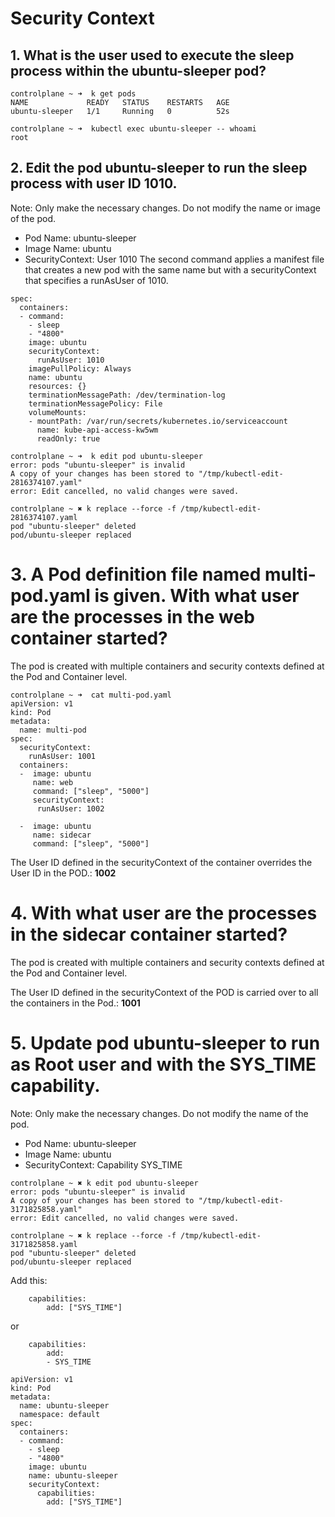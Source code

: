 # Security Context

## 1. What is the user used to execute the sleep process within the ubuntu-sleeper pod?

```
controlplane ~ ➜  k get pods
NAME             READY   STATUS    RESTARTS   AGE
ubuntu-sleeper   1/1     Running   0          52s

controlplane ~ ➜  kubectl exec ubuntu-sleeper -- whoami
root
```

## 2. Edit the pod ubuntu-sleeper to run the sleep process with user ID 1010.

Note: Only make the necessary changes. Do not modify the name or image of the pod.

- Pod Name: ubuntu-sleeper
- Image Name: ubuntu
- SecurityContext: User 1010
The second command applies a manifest file that creates a new pod with the same name but with a securityContext that specifies a runAsUser of 1010.
```
spec:
  containers:
  - command:
    - sleep
    - "4800"
    image: ubuntu
    securityContext:
      runAsUser: 1010
    imagePullPolicy: Always
    name: ubuntu
    resources: {}
    terminationMessagePath: /dev/termination-log
    terminationMessagePolicy: File
    volumeMounts:
    - mountPath: /var/run/secrets/kubernetes.io/serviceaccount
      name: kube-api-access-kw5wm
      readOnly: true
```

````
controlplane ~ ➜  k edit pod ubuntu-sleeper
error: pods "ubuntu-sleeper" is invalid
A copy of your changes has been stored to "/tmp/kubectl-edit-2816374107.yaml"
error: Edit cancelled, no valid changes were saved.

controlplane ~ ✖ k replace --force -f /tmp/kubectl-edit-2816374107.yaml
pod "ubuntu-sleeper" deleted
pod/ubuntu-sleeper replaced
````

# 3. A Pod definition file named multi-pod.yaml is given. With what user are the processes in the web container started?

The pod is created with multiple containers and security contexts defined at the Pod and Container level.

````
controlplane ~ ➜  cat multi-pod.yaml
apiVersion: v1
kind: Pod
metadata:
  name: multi-pod
spec:
  securityContext:
    runAsUser: 1001
  containers:
  -  image: ubuntu
     name: web
     command: ["sleep", "5000"]
     securityContext:
      runAsUser: 1002

  -  image: ubuntu
     name: sidecar
     command: ["sleep", "5000"]
````
The User ID defined in the securityContext of the container overrides the User ID in the POD.: **1002**

# 4. With what user are the processes in the sidecar container started?

The pod is created with multiple containers and security contexts defined at the Pod and Container level.

The User ID defined in the securityContext of the POD is carried over to all the containers in the Pod.: **1001**

# 5. Update pod ubuntu-sleeper to run as Root user and with the SYS_TIME capability.

Note: Only make the necessary changes. Do not modify the name of the pod.

- Pod Name: ubuntu-sleeper
- Image Name: ubuntu
- SecurityContext: Capability SYS_TIME

````
controlplane ~ ✖ k edit pod ubuntu-sleeper
error: pods "ubuntu-sleeper" is invalid
A copy of your changes has been stored to "/tmp/kubectl-edit-3171825858.yaml"
error: Edit cancelled, no valid changes were saved.

controlplane ~ ✖ k replace --force -f /tmp/kubectl-edit-3171825858.yaml
pod "ubuntu-sleeper" deleted
pod/ubuntu-sleeper replaced
````
Add this: 
````
    capabilities:
        add: ["SYS_TIME"]
````
or 
````
    capabilities:
        add:
        - SYS_TIME
````
````
apiVersion: v1
kind: Pod
metadata:
  name: ubuntu-sleeper
  namespace: default
spec:
  containers:
  - command:
    - sleep
    - "4800"
    image: ubuntu
    name: ubuntu-sleeper
    securityContext:
      capabilities:
        add: ["SYS_TIME"]
````
